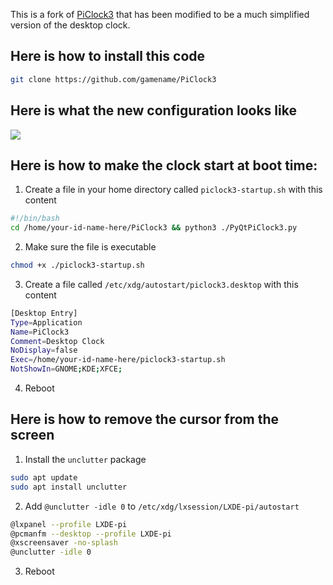
This is a fork of [PiClock3](https://github.com/n0bel/PiClock3) that has been modified to be a much simplified version of the desktop clock.

## Here is how to install this code
```bash
git clone https://github.com/gamename/PiClock3
```

## Here is what the new configuration looks like
![](.README_images/office-clock.png)

## Here is how to make the clock start at boot time:

1. Create a file in your home directory called `piclock3-startup.sh` with this content
````bash
#!/bin/bash
cd /home/your-id-name-here/PiClock3 && python3 ./PyQtPiClock3.py
````
2. Make sure the file is executable
````bash
chmod +x ./piclock3-startup.sh
````
3. Create a file called `/etc/xdg/autostart/piclock3.desktop` with this content
````bash
[Desktop Entry]
Type=Application
Name=PiClock3
Comment=Desktop Clock
NoDisplay=false
Exec=/home/your-id-name-here/piclock3-startup.sh
NotShowIn=GNOME;KDE;XFCE;
````
4. Reboot


## Here is how to remove the cursor from the screen
1. Install the `unclutter` package 
````bash
sudo apt update
sudo apt install unclutter
````
2. Add `@unclutter -idle 0` to `/etc/xdg/lxsession/LXDE-pi/autostart`
````bash
@lxpanel --profile LXDE-pi
@pcmanfm --desktop --profile LXDE-pi
@xscreensaver -no-splash
@unclutter -idle 0
````
3. Reboot